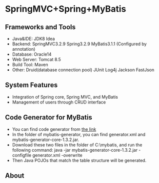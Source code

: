 SpringMVC+Spring+MyBatis
========================

Frameworks and Tools
-----------------------------------
* Java&IDE: JDK8 Idea
* Backend:  SpringMVC3.2.9 Spring3.2.9 MyBatis3.1.1 (Configured by annotation)
* Database: Oracle14
* Web Server: Tomcat 8.5
* Build Tool: Maven
* Other: Druid(database connection pool) JUnit Log4j Jackson FastJson

System Features
-----------------------------------
* Integration of Spring core, Spring MVC, and MyBatis
* Management of users through CRUD interface

Code Generator for MyBatis
-----------------------------------
* You can find code generator from [the link](http://mybatis.github.io/generator/)
* In the folder of mybatis-generator, you can find generator.xml and mybatis-generator-core-1.3.2.jar. 
* Download these two files in the folder of C:\mybatis, and run the following command:
  java -jar mybatis-generator-core-1.3.2.jar -configfile generator.xml -overwrite
* Then Java POJOs that match the table structure will be generated.

About
-----------------------------------
